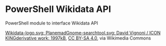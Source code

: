 # PowerShell Wikidata API

PowerShell module to interface Wikidata API

<a href="https://commons.wikimedia.org/wiki/File:Wikidata_CheckUser.svg">Wikidata-logo.svg: PlanemadGnome-searchtool.svg: David Vignoni / ICON KINGderivative work: 1997kB</a>, <a href="https://creativecommons.org/licenses/by-sa/4.0">CC BY-SA 4.0</a>, via Wikimedia Commons